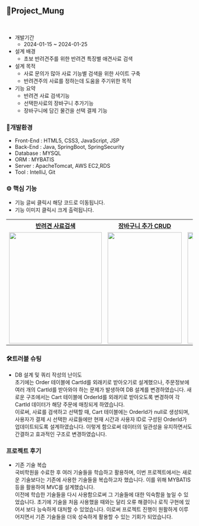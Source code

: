 
 ## 🍖Project_Mung
<br>

 * 개발기간
   - 2024-01-15 ~ 2024-01-25
 * 설계 배경
   - 초보 반려견주를 위한 반려견 특징별 애견사료 검색 
 * 설계 목적 
   - 사료 문의가 많아 사료 기능별 검색을 위한 사이트 구축
   - 반려견주의 사료를 정하는데 도움을 주기위한 목적
 * 기능 요약
   - 반려견 사료 검색기능
   - 선택한사료의 장바구니 추가기능
   - 장바구니에 담긴 물건을 선택 결제 기능
  
  ### 🔧개발환경
  * Front-End :  HTML5, CSS3, JavaScript, JSP
  * Back-End : Java, SpringBoot, SpringSecurity
  * Database : MYSQL
  * ORM : MYBATIS
  * Server : ApacheTomcat, AWS EC2,RDS
  * Tool : IntelliJ, Git

  ### ⚙ 핵심 기능
  * 기능 글씨 클릭시 해당 코드로 이동됩니다.
  * 기능 이미지 클릭시 크게 출력됩니다.
  <table>
    <tr>
    <th>
     <a href="https://github.com/Malvin222/Project_Mung/blob/d88fe8e1ca3f7153cc4a923e2a58286450d2b8e0/src/main/java/com/project_mung/controller/DogController.java#L35"> 반려견 사료검색  </a>
    </th>
    <th>
     <a href="https://github.com/Malvin222/Project_Mung/blob/d88fe8e1ca3f7153cc4a923e2a58286450d2b8e0/src/main/java/com/project_mung/controller/CartController.java#L31"> 장바구니 추가 CRUD</a>
    </th>
    <th>
     <a href="https://github.com/Malvin222/Project_Mung/blob/d88fe8e1ca3f7153cc4a923e2a58286450d2b8e0/src/main/java/com/project_mung/controller/OrderController.java#L33"> 결제 </a>
    </th>
   </tr>
   <tr>
     <td>
      <img src="https://github.com/Malvin222/Project_Mung/assets/127707299/d7e1ec67-bd52-4b61-8727-9583dda7edaf" width="250" height="300">
     </td>
     <td>
      <img src="https://github.com/Malvin222/Project_Mung/assets/127707299/c0544bda-eca9-42ed-9368-4f85dfaf5486" width="200" height="300">
     </td>
     <td>
      <img src="https://github.com/Malvin222/Project_Mung/assets/127707299/695982e1-ca1a-481c-ac61-f5222e05badf" width="200" height="300">
     </td>
   </tr>
  </table>

   ### 🛠트러블 슈팅
   - DB 설계 및 쿼리 작성의 난이도<br>
    초기에는 Order 테이블에 CartId를 외래키로 받아오기로 설계했으나, 주문정보에 여러 개의 CartId를 받아와야 하는 문제가 발생하여 DB 설계를 변경하였습니다. 새로운 구조에서는 Cart 테이블에 OrderId를 외래키로 받아오도록 변경하여 각 CartId 데이터가 해당 주문에 매칭되게 하였습니다.<br>
    이로써, 사료를 검색하고 선택할 때, Cart 테이블에는 OrderId가 null로 생성되며, 사용자가 결제 시 선택한 사료들에만 현재 시간과 사용자 ID로 구성된 OrderId가 업데이트되도록 설계하였습니다. 이렇게 함으로써 데이터의 일관성을 유지하면서도 간결하고 효과적인 구조로 변경하였습니다. 



  ### 프로젝트 후기
  - 기존 기술 복습 <br>
    국비학원을 수료한 후 여러 기술들을 학습하고 활용하며, 이번 프로젝트에서는 새로운 기술보다는 기존에 사용한 기술들을 복습하고자 했습니다. 이를 위해 MYBATIS 등을 활용하여 MVC를 설계했습니다.<br>
    이전에 학습한 기술들을 다시 사용함으로써 그 기술들에 대한 익숙함을 높일 수 있었습니다. 초기에 기술을 처음 사용했을 때와는 달리 오류 해결이나 로직 구현에 있어서 보다 능숙하게 대처할 수 있었습니다. 이로써 프로젝트 진행이 원활하게 이루어지면서 기존 기술들을 더욱 성숙하게 활용할 수 있는 기회가 되었습니다.
    
    
     


